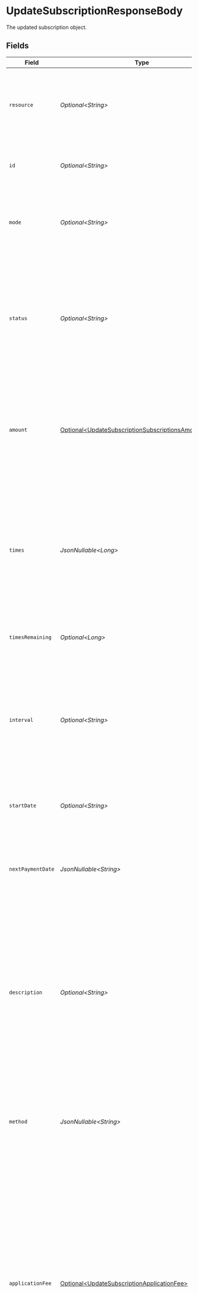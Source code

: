 # UpdateSubscriptionResponseBody

The updated subscription object.


## Fields

| Field                                                                                                                                                                                                                                                                                                                                                    | Type                                                                                                                                                                                                                                                                                                                                                     | Required                                                                                                                                                                                                                                                                                                                                                 | Description                                                                                                                                                                                                                                                                                                                                              | Example                                                                                                                                                                                                                                                                                                                                                  |
| -------------------------------------------------------------------------------------------------------------------------------------------------------------------------------------------------------------------------------------------------------------------------------------------------------------------------------------------------------- | -------------------------------------------------------------------------------------------------------------------------------------------------------------------------------------------------------------------------------------------------------------------------------------------------------------------------------------------------------- | -------------------------------------------------------------------------------------------------------------------------------------------------------------------------------------------------------------------------------------------------------------------------------------------------------------------------------------------------------- | -------------------------------------------------------------------------------------------------------------------------------------------------------------------------------------------------------------------------------------------------------------------------------------------------------------------------------------------------------- | -------------------------------------------------------------------------------------------------------------------------------------------------------------------------------------------------------------------------------------------------------------------------------------------------------------------------------------------------------- |
| `resource`                                                                                                                                                                                                                                                                                                                                               | *Optional\<String>*                                                                                                                                                                                                                                                                                                                                      | :heavy_minus_sign:                                                                                                                                                                                                                                                                                                                                       | Indicates the response contains a subscription object. Will always contain the string `subscription` for this endpoint.                                                                                                                                                                                                                                  |                                                                                                                                                                                                                                                                                                                                                          |
| `id`                                                                                                                                                                                                                                                                                                                                                     | *Optional\<String>*                                                                                                                                                                                                                                                                                                                                      | :heavy_minus_sign:                                                                                                                                                                                                                                                                                                                                       | The identifier uniquely referring to this subscription. Example: `sub_rVKGtNd6s3`.                                                                                                                                                                                                                                                                       | sub_5B8cwPMGnU                                                                                                                                                                                                                                                                                                                                           |
| `mode`                                                                                                                                                                                                                                                                                                                                                   | *Optional\<String>*                                                                                                                                                                                                                                                                                                                                      | :heavy_minus_sign:                                                                                                                                                                                                                                                                                                                                       | Whether this entity was created in live mode or in test mode.<br/><br/>Possible values: `live` `test`                                                                                                                                                                                                                                                    | live                                                                                                                                                                                                                                                                                                                                                     |
| `status`                                                                                                                                                                                                                                                                                                                                                 | *Optional\<String>*                                                                                                                                                                                                                                                                                                                                      | :heavy_minus_sign:                                                                                                                                                                                                                                                                                                                                       | The subscription's current status is directly related to the status of the underlying customer or mandate that is enabling the subscription.<br/><br/>Possible values: `pending` `active` `canceled` `suspended` `completed`                                                                                                                             | active                                                                                                                                                                                                                                                                                                                                                   |
| `amount`                                                                                                                                                                                                                                                                                                                                                 | [Optional\<UpdateSubscriptionSubscriptionsAmount>](../../models/operations/UpdateSubscriptionSubscriptionsAmount.md)                                                                                                                                                                                                                                     | :heavy_minus_sign:                                                                                                                                                                                                                                                                                                                                       | The amount for each individual payment that is charged with this subscription. For example, for a monthly subscription of €10, the subscription amount should be set to €10.                                                                                                                                                                             |                                                                                                                                                                                                                                                                                                                                                          |
| `times`                                                                                                                                                                                                                                                                                                                                                  | *JsonNullable\<Long>*                                                                                                                                                                                                                                                                                                                                    | :heavy_minus_sign:                                                                                                                                                                                                                                                                                                                                       | Total number of payments for the subscription. Once this number of payments is reached, the subscription is considered completed.<br/><br/>Test mode subscriptions will get canceled automatically after 10 payments.                                                                                                                                    | 6                                                                                                                                                                                                                                                                                                                                                        |
| `timesRemaining`                                                                                                                                                                                                                                                                                                                                         | *Optional\<Long>*                                                                                                                                                                                                                                                                                                                                        | :heavy_minus_sign:                                                                                                                                                                                                                                                                                                                                       | Number of payments left for the subscription.                                                                                                                                                                                                                                                                                                            | 5                                                                                                                                                                                                                                                                                                                                                        |
| `interval`                                                                                                                                                                                                                                                                                                                                               | *Optional\<String>*                                                                                                                                                                                                                                                                                                                                      | :heavy_minus_sign:                                                                                                                                                                                                                                                                                                                                       | Interval to wait between payments, for example `1 month` or `14 days`.<br/><br/>The maximum interval is one year (`12 months`, `52 weeks`, or `365 days`).<br/><br/>Possible values: `... days` `... weeks` `... months`                                                                                                                                 | 1 month                                                                                                                                                                                                                                                                                                                                                  |
| `startDate`                                                                                                                                                                                                                                                                                                                                              | *Optional\<String>*                                                                                                                                                                                                                                                                                                                                      | :heavy_minus_sign:                                                                                                                                                                                                                                                                                                                                       | The start date of the subscription in `YYYY-MM-DD` format.                                                                                                                                                                                                                                                                                               | 2025-01-01                                                                                                                                                                                                                                                                                                                                               |
| `nextPaymentDate`                                                                                                                                                                                                                                                                                                                                        | *JsonNullable\<String>*                                                                                                                                                                                                                                                                                                                                  | :heavy_minus_sign:                                                                                                                                                                                                                                                                                                                                       | The date of the next scheduled payment in `YYYY-MM-DD` format. If the subscription has been completed or canceled, this parameter will not be returned.                                                                                                                                                                                                  | 2025-01-01                                                                                                                                                                                                                                                                                                                                               |
| `description`                                                                                                                                                                                                                                                                                                                                            | *Optional\<String>*                                                                                                                                                                                                                                                                                                                                      | :heavy_minus_sign:                                                                                                                                                                                                                                                                                                                                       | The subscription's description will be used as the description of the resulting individual payments and so showing up on the bank statement of the consumer.<br/><br/>**Please note:** the description needs to be unique for the Customer in case it has multiple active subscriptions.                                                                 | Subscription of streaming channel                                                                                                                                                                                                                                                                                                                        |
| `method`                                                                                                                                                                                                                                                                                                                                                 | *JsonNullable\<String>*                                                                                                                                                                                                                                                                                                                                  | :heavy_minus_sign:                                                                                                                                                                                                                                                                                                                                       | The payment method used for this subscription. If omitted, any of the customer's valid mandates may be used.<br/><br/>Possible values: `creditcard` `directdebit` `paypal`                                                                                                                                                                               | paypal                                                                                                                                                                                                                                                                                                                                                   |
| `applicationFee`                                                                                                                                                                                                                                                                                                                                         | [Optional\<UpdateSubscriptionApplicationFee>](../../models/operations/UpdateSubscriptionApplicationFee.md)                                                                                                                                                                                                                                               | :heavy_minus_sign:                                                                                                                                                                                                                                                                                                                                       | With Mollie Connect you can charge fees on payments that your app is processing on behalf of other Mollie merchants.<br/><br/>Setting an application fee on the subscription will ensure this fee is charged on each individual payment.<br/><br/>Refer to the `applicationFee` parameter on the [Get payment endpoint](get-payment) documentation for more information. |                                                                                                                                                                                                                                                                                                                                                          |
| `metadata`                                                                                                                                                                                                                                                                                                                                               | [JsonNullable\<UpdateSubscriptionSubscriptionsMetadata>](../../models/operations/UpdateSubscriptionSubscriptionsMetadata.md)                                                                                                                                                                                                                             | :heavy_minus_sign:                                                                                                                                                                                                                                                                                                                                       | Provide any data you like, for example a string or a JSON object. We will save the data alongside the entity. Whenever you fetch the entity with our API, we will also include the metadata. You can use up to approximately 1kB.<br/><br/>Any metadata added to the subscription will be automatically forwarded to the payments generated for it.      |                                                                                                                                                                                                                                                                                                                                                          |
| `webhookUrl`                                                                                                                                                                                                                                                                                                                                             | *Optional\<String>*                                                                                                                                                                                                                                                                                                                                      | :heavy_minus_sign:                                                                                                                                                                                                                                                                                                                                       | We will call this URL for any payment status changes of payments resulting from this subscription.<br/><br/>This webhook will receive **all** events for the subscription's payments. This may include payment failures as well. Be sure to verify the payment's subscription ID and its status.                                                         | https://example.com/webhook                                                                                                                                                                                                                                                                                                                              |
| `customerId`                                                                                                                                                                                                                                                                                                                                             | *Optional\<String>*                                                                                                                                                                                                                                                                                                                                      | :heavy_minus_sign:                                                                                                                                                                                                                                                                                                                                       | The customer this subscription belongs to.                                                                                                                                                                                                                                                                                                               | cst_5B8cwPMGnU                                                                                                                                                                                                                                                                                                                                           |
| `mandateId`                                                                                                                                                                                                                                                                                                                                              | *JsonNullable\<String>*                                                                                                                                                                                                                                                                                                                                  | :heavy_minus_sign:                                                                                                                                                                                                                                                                                                                                       | The mandate used for this subscription, if any.                                                                                                                                                                                                                                                                                                          | mdt_5B8cwPMGnU                                                                                                                                                                                                                                                                                                                                           |
| `createdAt`                                                                                                                                                                                                                                                                                                                                              | *Optional\<String>*                                                                                                                                                                                                                                                                                                                                      | :heavy_minus_sign:                                                                                                                                                                                                                                                                                                                                       | The entity's date and time of creation, in [ISO 8601](https://en.wikipedia.org/wiki/ISO_8601) format.                                                                                                                                                                                                                                                    | 2024-03-20T09:13:37.0Z                                                                                                                                                                                                                                                                                                                                   |
| `canceledAt`                                                                                                                                                                                                                                                                                                                                             | *JsonNullable\<String>*                                                                                                                                                                                                                                                                                                                                  | :heavy_minus_sign:                                                                                                                                                                                                                                                                                                                                       | The subscription's date and time of cancellation, in ISO 8601 format. This parameter is omitted if the subscription is not canceled (yet).                                                                                                                                                                                                               | 2025-01-01T13:10:19.0Z                                                                                                                                                                                                                                                                                                                                   |
| `links`                                                                                                                                                                                                                                                                                                                                                  | [Optional\<UpdateSubscriptionLinks>](../../models/operations/UpdateSubscriptionLinks.md)                                                                                                                                                                                                                                                                 | :heavy_minus_sign:                                                                                                                                                                                                                                                                                                                                       | An object with several relevant URLs. Every URL object will contain an `href` and a `type` field.                                                                                                                                                                                                                                                        |                                                                                                                                                                                                                                                                                                                                                          |
